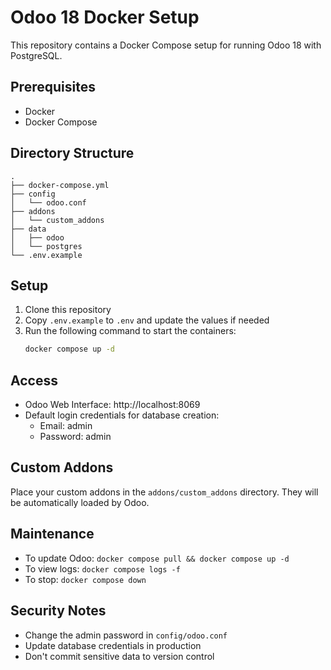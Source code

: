 # Odoo 18 Docker Setup

This repository contains a Docker Compose setup for running Odoo 18 with PostgreSQL.

## Prerequisites

- Docker
- Docker Compose

## Directory Structure

```
.
├── docker-compose.yml
├── config
│   └── odoo.conf
├── addons
│   └── custom_addons
├── data
│   ├── odoo
│   └── postgres
└── .env.example
```

## Setup

1. Clone this repository
2. Copy `.env.example` to `.env` and update the values if needed
3. Run the following command to start the containers:
   ```bash
   docker compose up -d
   ```

## Access

- Odoo Web Interface: http://localhost:8069
- Default login credentials for database creation:
  - Email: admin
  - Password: admin

## Custom Addons

Place your custom addons in the `addons/custom_addons` directory. They will be automatically loaded by Odoo.

## Maintenance

- To update Odoo: `docker compose pull && docker compose up -d`
- To view logs: `docker compose logs -f`
- To stop: `docker compose down`

## Security Notes

- Change the admin password in `config/odoo.conf`
- Update database credentials in production
- Don't commit sensitive data to version control
